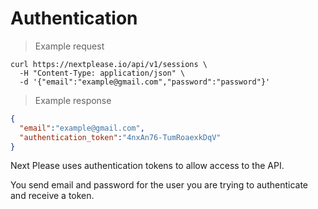 # Authentication

> Example request

```shell
curl https://nextplease.io/api/v1/sessions \
  -H "Content-Type: application/json" \
  -d '{"email":"example@gmail.com","password":"password"}'
```

> Example response

```json
{
  "email":"example@gmail.com",
  "authentication_token":"4nxAn76-TumRoaexkDqV"
}
```

Next Please uses authentication tokens to allow access to the API.  

You send email and password for the user you are trying to authenticate and receive a token.
